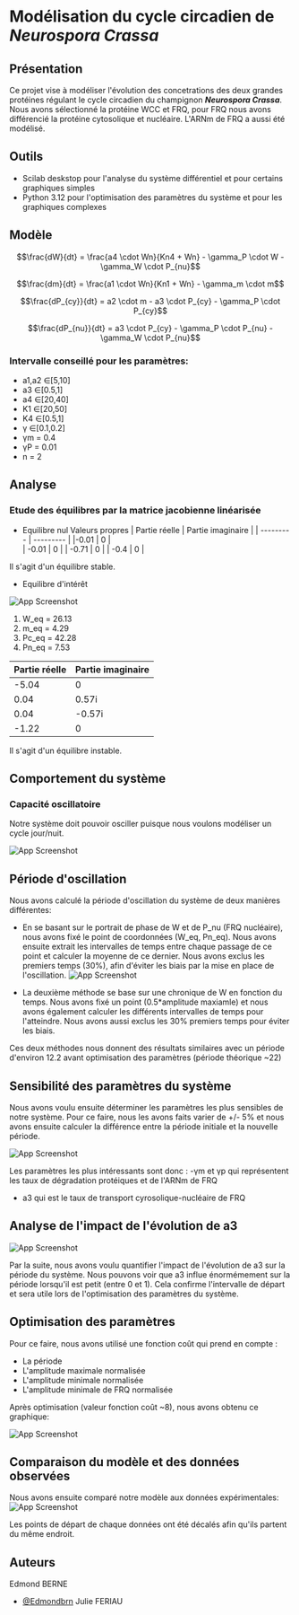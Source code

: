 
# Modélisation du cycle circadien de *Neurospora Crassa*

## Présentation
   Ce projet vise à modéliser l'évolution des concetrations des deux grandes protéines régulant le cycle circadien du champignon ***Neurospora Crassa***. Nous avons sélectionné la protéine WCC et FRQ, pour FRQ nous avons différencié la protéine cytosolique et nucléaire. L'ARNm de FRQ a aussi été modélisé.

## Outils
- Scilab deskstop pour l'analyse du système différentiel et pour certains graphiques simples
- Python 3.12 pour l'optimisation des paramètres du système et pour les graphiques complexes

## Modèle
 $$\frac{dW}{dt} = \frac{a4 \cdot Wn}{Kn4 + Wn} - \gamma_P \cdot W - \gamma_W \cdot P_{nu}$$

 $$\frac{dm}{dt} = \frac{a1 \cdot Wn}{Kn1 + Wn} - \gamma_m \cdot m$$

 $$\frac{dP_{cy}}{dt} = a2 \cdot m - a3 \cdot P_{cy} - \gamma_P \cdot P_{cy}$$

 $$\frac{dP_{nu}}{dt} = a3 \cdot P_{cy} - \gamma_P \cdot P_{nu} - \gamma_W \cdot P_{nu}$$

### Intervalle conseillé pour les paramètres:
- a1,a2 ∈[5,10]
- a3 ∈[0.5,1]
- a4 ∈[20,40]
-  K1 ∈[20,50]
- K4 ∈[0.5,1]
- γ ∈[0.1,0.2]
-  γm = 0.4
-  γP = 0.01
-  n = 2

## Analyse
### Etude des équilibres par la matrice jacobienne linéarisée
- Equilibre nul
Valeurs propres
| Partie réelle | Partie imaginaire |
| --------- | --------- |
|-0.01   | 0 |   
| -0.01   | 0  |
| -0.71   | 0 | 
| -0.4   | 0  |

Il s'agit d'un équilibre stable.

- Equilibre d'intérêt

![App Screenshot]("graph/Intersection_W_st.png")

1. W_eq = 26.13
2. m_eq = 4.29
3. Pc_eq = 42.28
4. Pn_eq = 7.53

| Partie réelle | Partie imaginaire |
| --------- | --------- |
|-5.04   | 0 |   
| 0.04  | 0.57i  |
| 0.04   | -0.57i | 
| -1.22  | 0  |

Il s'agit d'un équilibre instable.

## Comportement du système
### Capacité oscillatoire
Notre système doit pouvoir osciller puisque nous voulons modéliser un cycle jour/nuit.

![App Screenshot]("graph/oscillation_pre_optimisation.png")
## Période d'oscillation

Nous avons calculé la période d'oscillation du système de deux manières différentes:
- En se basant sur le portrait de phase de W et de P_nu (FRQ nucléaire), nous avons fixé le point de coordonnées (W_eq, Pn_eq). Nous avons ensuite extrait les intervalles de temps entre chaque passage de ce point et calculer la moyenne de ce dernier. Nous avons exclus les premiers temps (30%), afin d'éviter les biais par la mise en place de l'oscillation.
![App Screenshot]("graph/Portrait_de_phase_W_Pnu.png")

- La deuxième méthode se base sur une chronique de W en fonction du temps. Nous avons fixé un point (0.5*amplitude maxiamle) et nous avons également calculer les différents intervalles de temps pour l'atteindre. Nous avons aussi exclus les 30% premiers temps pour éviter les biais.

Ces deux méthodes nous donnent des résultats similaires avec un période d'environ 12.2 avant optimisation des paramètres (période théorique ~22)

## Sensibilité des paramètres du système

Nous avons voulu ensuite déterminer les paramètres les plus sensibles de notre système. Pour ce faire, nous les avons faits varier de +/- 5% et nous avons ensuite calculer la différence entre la période initiale et la nouvelle période.

![App Screenshot]("graph/Sensibilite_parametre.png")

Les paramètres les plus intéressants sont donc :
-γm et γp qui représentent les taux de dégradation protéiques et de l'ARNm de FRQ
- a3 qui est le taux de transport cyrosolique-nucléaire de FRQ

## Analyse de l'impact de l'évolution de a3

![App Screenshot]("graph/Effet_variation_a3_periode.png")

Par la suite, nous avons voulu quantifier l'impact de l'évolution de a3 sur la période du système. Nous pouvons voir que a3 influe énormémement sur la période lorsqu'il est petit (entre 0 et 1). Cela confirme l'intervalle de départ et sera utile lors de l'optimisation des paramètres du système.

## Optimisation des paramètres
Pour ce faire, nous avons utilisé une fonction coût qui prend en compte :
- La période
- L'amplitude maximale normalisée
- L'amplitude minimale normalisée
- L'amplitude minimale de FRQ normalisée

Après optimisation (valeur fonction coût ~8), nous avons obtenu ce graphique:

![App Screenshot]("graph/Oscillation_post_optimisation.png")

## Comparaison du modèle et des données observées

Nous avons ensuite comparé notre modèle aux données expérimentales:
![App Screenshot]("graph/Graphique_final.png")

Les points de départ de chaque données ont été décalés afin qu'ils partent du même endroit. 
## Auteurs
Edmond BERNE
- [@Edmondbrn](https://github.com/Edmondbrn)
Julie FERIAU

